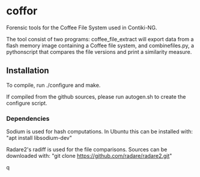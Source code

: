 # coffor
Forensic tools for the Coffee File System used in Contiki-NG.

The tool consist of two programs: coffee_file_extract will export data from a flash memory image containing a Coffee file system, and combinefiles.py, a pythonscript that compares the file versions and print a similarity measure. 

## Installation

To compile, run ./configure and make. 

If compiled from the github sources, please run autogen.sh to create the configure script. 

### Dependencies
Sodium is used for hash computations. In Ubuntu this can be installed with: "apt install libsodium-dev" 

Radare2's radiff is used for the file comparisons. Sources can be downloaded with: "git clone https://github.com/radare/radare2.git"

q
